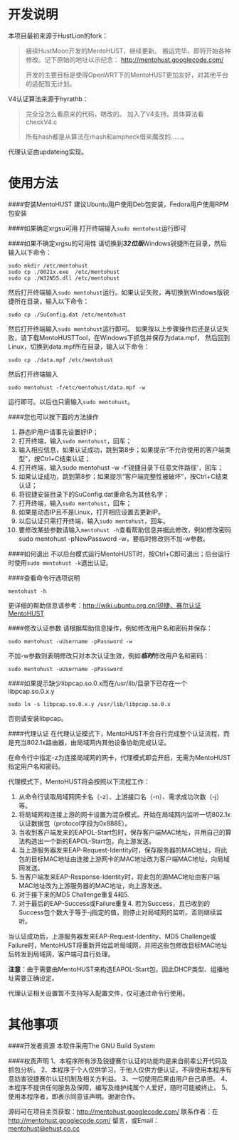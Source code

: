 开发说明
===
本项目最初来源于HustLion的fork：
>接续HustMoon开发的MentoHUST，继续更新。
>搬运完毕，即将开始各种修改。记下原始的地址以示纪念： http://mentohust.googlecode.com/
>
>开发的主要目标是使得OpenWRT下的MentoHUST更加友好，对其他平台的适配暂无计划。

V4认证算法来源于hyrathb：
>完全没怎么看原来的代码，瞎改的。
>加入了V4支持。具体算法看checkV4.c
>
>所有hash都是从算法在rhash和ampheck借来魔改的……。

代理认证由updateing实现。

使用方法
===

####安装MentoHUST
建议Ubuntu用户使用Deb包安装，Fedora用户使用RPM包安装

####如果确定xrgsu可用
打开终端输入`sudo mentohust`运行即可

####如果不确定xrgsu的可用性
请切换到***32位版***Windows锐捷所在目录，然后输入以下命令：
```
sudo mkdir /etc/mentohust
sudo cp ./8021x.exe  /etc/mentohust
sudo cp ./W32N55.dll /etc/mentohust
```
然后打开终端输入`sudo mentohust`运行。如果认证失败，再切换到Windows版锐捷所在目录，输入以下命令：
```
sudo cp ./SuConfig.dat /etc/mentohust
```
然后打开终端输入`sudo mentohust`运行即可。
如果按以上步骤操作后还是认证失败，请下载MentoHUSTTool，在Windows下抓包并保存为data.mpf，
然后回到Linux，切换到data.mpf所在目录，输入以下命令：
```
sudo cp ./data.mpf /etc/mentohust
```
然后打开终端输入
```
sudo mentohust -f/etc/mentohust/data.mpf -w
```
运行即可。以后也只需输入`sudo mentohust`。

####您也可以按下面的方法操作
1. 静态IP用户请事先设置好IP；
2. 打开终端，输入`sudo mentohust`，回车；
3. 输入相应信息，如果认证成功，跳到第8步；如果提示“不允许使用的客户端类型”，按Ctrl+C结束认证；
4. 打开终端，输入sudo mentohust -w -f'锐捷目录下任意文件路径'，回车；
5. 如果认证成功，跳到第8步；如果提示“客户端完整性被破坏”，按Ctrl+C结束认证；
6. 将锐捷安装目录下的SuConfig.dat重命名为其他名字；
7. 打开终端，输入`sudo mentohust`，回车；
8. 如果是动态IP且不是Linux，打开相应设置去更新IP。
9. 以后认证只需打开终端，输入`sudo mentohust`，回车。
10. 要修改某些参数请输入`mentohust -h`查看帮助信息并据此修改，例如修改密码sudo mentohust -pNewPassword -w，要临时修改则不加-w参数。

####如何退出
不以后台模式运行MentoHUST时，按Ctrl+C即可退出；后台运行时使用`sudo mentohust -k`退出认证。

####查看命令行选项说明
```
mentohust -h
```
更详细的帮助信息请参考：http://wiki.ubuntu.org.cn/锐捷、赛尔认证MentoHUST

####修改认证参数
请根据帮助信息操作，例如修改用户名和密码并保存：
```
sudo mentohust -uUsername -pPassword -w
```
不加-w参数则表明修改只对本次认证生效，例如***临时***修改用户名和密码：
```
sudo mentohust -uUsername -pPassword
```

####如果提示缺少libpcap.so.0.x而在/usr/lib/目录下已存在一个libpcap.so.0.x.y
```
sudo ln -s libpcap.so.0.x.y /usr/lib/libpcap.so.0.x
```
否则请安装libpcap。

####代理认证
在代理认证模式下，MentoHUST不会自行完成整个认证流程，而是充当802.1x路由器，由局域网内其他设备协助完成认证。

在命令行中指定-z为连接局域网的网卡，代理模式即会开启，无需为MentoHUST指定用户名和密码。

代理模式下，MentoHUST将会按照以下流程工作：

1. 从命令行读取局域网网卡名（-z）、上游接口名（-n）、需求成功次数（-j）等。
2. 将局域网和连接上游的网卡设置为混杂模式。开始在局域网内监听一切802.1x认证数据包（protocol字段为0x888E）。
3. 当收到客户端发来的EAPOL-Start包时，保存客户端MAC地址，并用自己的算法构造出一个新的EAPOL-Start包，向上游发送。
4. 当上游服务器发来EAP-Request-Identity时，保存服务器的MAC地址，将此包的目标MAC地址由连接上游网卡的MAC地址改为客户端MAC地址，向局域网发送。
5. 当客户端发来EAP-Response-Identity时，将此包的源MAC地址由客户端MAC地址改为上游服务器的MAC地址，向上游发送。
6. 对于接下来的MD5 Challenge重复4和5.
7. 对于最后的EAP-Success或Failure重复4. 若为Success，且已收到的Success包个数大于等于-j指定的值，则停止对局域网的监听。否则继续监听。

当认证成功后，上游服务器发来EAP-Request-Identity、MD5 Challenge或Failure时，MentoHUST将重新开始监听局域网，并把这些包修改目标MAC地址后转发到局域网，客户端可自行处理。

**注意**：由于需要由MentoHUST来构造EAPOL-Start包，因此DHCP类型、组播地址需要正确设定。

代理认证相关设置暂不支持写入配置文件，仅可通过命令行使用。

其他事项
===
####开发者资源
本软件采用The GNU Build System

####权责声明
1、本程序所有涉及锐捷赛尔认证的功能均是来自前辈公开代码及抓包分析。
2、本程序于个人仅供学习，于他人仅供方便认证，不得使用本程序有意妨害锐捷赛尔认证机制及相关方利益。
3、一切使用后果由用户自己承担。
4、本程序不提供任何服务及保障，编写及维护纯属个人爱好，随时可能被终止。
5、使用本程序者，即表示同意该声明。谢谢合作。

源码可在项目主页获取：http://mentohust.googlecode.com/
联系作者：在 http://mentohust.googlecode.com/ 留言，或Email： mentohust@ehust.co.cc
